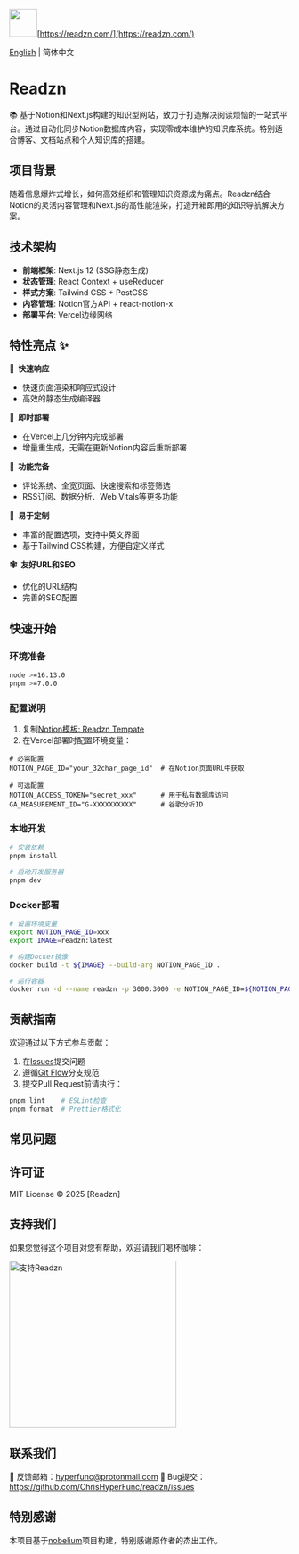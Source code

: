<img src="https://cdn.jsdelivr.net/gh/ChrisHyperFunc/static-storage@main/img/default.png" width="50" height="50">[https://readzn.com/](https://readzn.com/)


[English](README.md) | 简体中文

# Readzn

📚 基于Notion和Next.js构建的知识型网站，致力于打造解决阅读烦恼的一站式平台。通过自动化同步Notion数据库内容，实现零成本维护的知识库系统。特别适合博客、文档站点和个人知识库的搭建。

## 项目背景
随着信息爆炸式增长，如何高效组织和管理知识资源成为痛点。Readzn结合Notion的灵活内容管理和Next.js的高性能渲染，打造开箱即用的知识导航解决方案。

## 技术架构
- **前端框架**: Next.js 12 (SSG静态生成)
- **状态管理**: React Context + useReducer
- **样式方案**: Tailwind CSS + PostCSS
- **内容管理**: Notion官方API + react-notion-x
- **部署平台**: Vercel边缘网络

## 特性亮点 ✨

**🚀 &nbsp;快速响应**
- 快速页面渲染和响应式设计
- 高效的静态生成编译器

**🤖 &nbsp;即时部署**
- 在Vercel上几分钟内完成部署
- 增量重生成，无需在更新Notion内容后重新部署

**🚙 &nbsp;功能完备**
- 评论系统、全宽页面、快速搜索和标签筛选
- RSS订阅、数据分析、Web Vitals等更多功能

**🎨 &nbsp;易于定制**
- 丰富的配置选项，支持中英文界面
- 基于Tailwind CSS构建，方便自定义样式

**🕸 &nbsp;友好URL和SEO**
- 优化的URL结构
- 完善的SEO配置

## 快速开始

### 环境准备
```bash
node >=16.13.0
pnpm >=7.0.0
```

### 配置说明
1. 复制[Notion模板: Readzn Tempate](https://ionized-belly-695.notion.site/1c694aed65db8009b842f609cca39098?v=1c694aed65db81759ffa000cf3d57a46)
2. 在Vercel部署时配置环境变量：

```env
# 必需配置
NOTION_PAGE_ID="your_32char_page_id"  # 在Notion页面URL中获取

# 可选配置
NOTION_ACCESS_TOKEN="secret_xxx"      # 用于私有数据库访问
GA_MEASUREMENT_ID="G-XXXXXXXXXX"      # 谷歌分析ID
```

### 本地开发
```bash
# 安装依赖
pnpm install

# 启动开发服务器
pnpm dev
```

### Docker部署
```bash
# 设置环境变量
export NOTION_PAGE_ID=xxx
export IMAGE=readzn:latest

# 构建Docker镜像
docker build -t ${IMAGE} --build-arg NOTION_PAGE_ID .

# 运行容器
docker run -d --name readzn -p 3000:3000 -e NOTION_PAGE_ID=${NOTION_PAGE_ID} ${IMAGE}
```

## 贡献指南

欢迎通过以下方式参与贡献：
1. 在[Issues](https://github.com/ChrisHyperFunc/readzn/issues)提交问题
2. 遵循[Git Flow](https://nvie.com/posts/a-successful-git-branching-model/)分支规范
3. 提交Pull Request前请执行：
```bash
pnpm lint    # ESLint检查
pnpm format  # Prettier格式化
```

## 常见问题


## 许可证

MIT License © 2025 [Readzn]

## 支持我们

如果您觉得这个项目对您有帮助，欢迎请我们喝杯咖啡：

<img src="https://cdn.jsdelivr.net/gh/ChrisHyperFunc/readzn@main/zhan-shang.jpg" width="300" alt="支持Readzn">

## 联系我们
📧 反馈邮箱：hyperfunc@protonmail.com
🐞 Bug提交：https://github.com/ChrisHyperFunc/readzn/issues

## 特别感谢
本项目基于[nobelium](https://github.com/craigary/nobelium)项目构建，特别感谢原作者的杰出工作。
